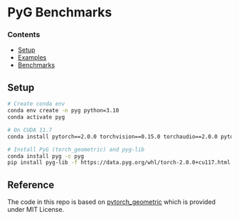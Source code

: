 # PyG Benchmarks

### Contents
- [Setup](#setup)
- [Examples](examples)
- [Benchmarks](benchmark)

## Setup
```bash
# Create conda env
conda env create -n pyg python=3.10
conda activate pyg

# On CUDA 11.7
conda install pytorch==2.0.0 torchvision==0.15.0 torchaudio==2.0.0 pytorch-cuda=11.7 -c pytorch -c nvidia

# Install PyG (torch_geometric) and pyg-lib
conda install pyg -c pyg
pip install pyg-lib -f https://data.pyg.org/whl/torch-2.0.0+cu117.html
```

## Reference

The code in this repo is based on [pytorch_geometric](https://github.com/pyg-team/pytorch_geometric) which is provided under MIT License.